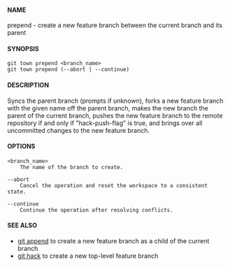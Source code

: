 #### NAME

prepend - create a new feature branch between the current branch and its parent


#### SYNOPSIS

```
git town prepend <branch_name>
git town prepend (--abort | --continue)
```


#### DESCRIPTION

Syncs the parent branch (prompts if unknown),
forks a new feature branch with the given name off the parent branch,
makes the new branch the parent of the current branch,
pushes the new feature branch to the remote repository if and only if "hack-push-flag" is true,
and brings over all uncommitted changes to the new feature branch.


#### OPTIONS

```
<branch_name>
    The name of the branch to create.

--abort
    Cancel the operation and reset the workspace to a consistent state.

--continue
    Continue the operation after resolving conflicts.
```


#### SEE ALSO
* [git append](append.md) to create a new feature branch as a child of the current branch
* [git hack](hack.md) to create a new top-level feature branch
